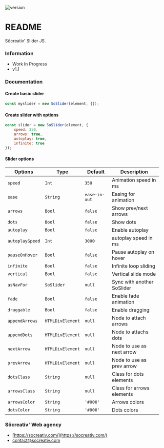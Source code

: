 ![version](https://img.shields.io/badge/Version-v1.1-informational)

# README #

Sõcreativ' Slider JS.

### Information ###

* Work In Progress
* v1.1

### Documentation ###

#### Create basic slider
```js
const myslider = new SoSlider(element, {});
```

#### Create slider with options
```js
const slider = new SoSlider(element, {
    speed: 350,
    arrows: true,
    autoplay: true,
    infinite: true
});
```

#### Slider options

| Options           | Type              | Default       | Description               |
|-------------------|-------------------|---------------|---------------------------|
| `speed`           | `Int`             | `350`         | Animation speed in ms     |
| `ease`            | `String`          | `ease-in-out` | Easing for animation      |
| `arrows`          | `Bool`            | `false`       | Show prev/next arrows     |
| `dots`            | `Bool`            | `false`       | Show dots                 |
| `autoplay`        | `Bool`            | `false`       | Enable autoplay           |
| `autoplaySpeed`   | `Int`             | `3000`        | autoplay speed in ms      |
| `pauseOnHover`    | `Bool`            | `false`       | Pause autoplay on hover   |
| `infinite`        | `Bool`            | `false`       | Infinite loop sliding     |
| `vertical`        | `Bool`            | `false`       | Vertical slide mode       |
| `asNavFor`        | `SoSlider`        | `null`        | Sync with another SoSlider|
| `fade`            | `Bool`            | `false`       | Enable fade animation     |
| `draggable`       | `Bool`            | `false`       | Enable dragging           |
| `appendArrows`    | `HTMLDivElement`  | `null`        | Node to attach arrows     |
| `appendDots`      | `HTMLDivElement`  | `null`        | Node to attachs dots      |
| `nextArrow`       | `HTMLDivElement`  | `null`        | Node to use as next arrow |
| `prevArrow`       | `HTMLDivElement`  | `null`        | Node to use as prev arrow |
| `dotsClass`       | `String`          | `null`        | Class for dots elements   |
| `arrowsClass`     | `String`          | `null`        | Class for arrows elements |
| `arrowsColor`     | `String`          | `'#000'`      | Arrows colors             |
| `dotsColor`       | `String`          | `'#000'`      | Dots colors               |


### Sõcreativ' Web agency ###

* [https://socreativ.com/](https://socreativ.com/)
* [contact@socreativ.com](mailto:contact@socreativ.com)
